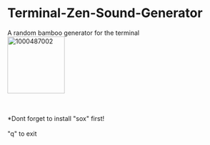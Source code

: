 # Terminal-Zen-Sound-Generator
A random bamboo generator for the terminal
<br>
<img width="128" height="128" alt="1000487002" src="https://github.com/user-attachments/assets/ce5527b9-cc53-42ec-9fb2-af09519eeb99" />

<br><br>
*Dont forget to install "sox" first!
<br><br>
"q" to exit
